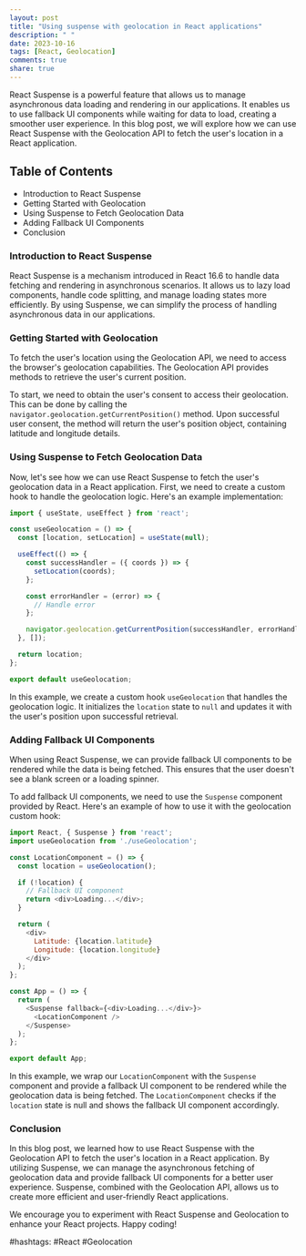 ```yaml
---
layout: post
title: "Using suspense with geolocation in React applications"
description: " "
date: 2023-10-16
tags: [React, Geolocation]
comments: true
share: true
---
```


React Suspense is a powerful feature that allows us to manage asynchronous data loading and rendering in our applications. It enables us to use fallback UI components while waiting for data to load, creating a smoother user experience. In this blog post, we will explore how we can use React Suspense with the Geolocation API to fetch the user's location in a React application.

## Table of Contents
- Introduction to React Suspense
- Getting Started with Geolocation
- Using Suspense to Fetch Geolocation Data
- Adding Fallback UI Components
- Conclusion

### Introduction to React Suspense

React Suspense is a mechanism introduced in React 16.6 to handle data fetching and rendering in asynchronous scenarios. It allows us to lazy load components, handle code splitting, and manage loading states more efficiently. By using Suspense, we can simplify the process of handling asynchronous data in our applications.

### Getting Started with Geolocation

To fetch the user's location using the Geolocation API, we need to access the browser's geolocation capabilities. The Geolocation API provides methods to retrieve the user's current position.

To start, we need to obtain the user's consent to access their geolocation. This can be done by calling the `navigator.geolocation.getCurrentPosition()` method. Upon successful user consent, the method will return the user's position object, containing latitude and longitude details.

### Using Suspense to Fetch Geolocation Data

Now, let's see how we can use React Suspense to fetch the user's geolocation data in a React application. First, we need to create a custom hook to handle the geolocation logic. Here's an example implementation:

```javascript
import { useState, useEffect } from 'react';

const useGeolocation = () => {
  const [location, setLocation] = useState(null);

  useEffect(() => {
    const successHandler = ({ coords }) => {
      setLocation(coords);
    };

    const errorHandler = (error) => {
      // Handle error
    };

    navigator.geolocation.getCurrentPosition(successHandler, errorHandler);
  }, []);

  return location;
};

export default useGeolocation;
```

In this example, we create a custom hook `useGeolocation` that handles the geolocation logic. It initializes the `location` state to `null` and updates it with the user's position upon successful retrieval.

### Adding Fallback UI Components

When using React Suspense, we can provide fallback UI components to be rendered while the data is being fetched. This ensures that the user doesn't see a blank screen or a loading spinner.

To add fallback UI components, we need to use the `Suspense` component provided by React. Here's an example of how to use it with the geolocation custom hook:

```javascript
import React, { Suspense } from 'react';
import useGeolocation from './useGeolocation';

const LocationComponent = () => {
  const location = useGeolocation();

  if (!location) {
    // Fallback UI component
    return <div>Loading...</div>;
  }

  return (
    <div>
      Latitude: {location.latitude} 
      Longitude: {location.longitude}
    </div>
  );
};

const App = () => {
  return (
    <Suspense fallback={<div>Loading...</div>}>
      <LocationComponent />
    </Suspense>
  );
};

export default App;
```

In this example, we wrap our `LocationComponent` with the `Suspense` component and provide a fallback UI component to be rendered while the geolocation data is being fetched. The `LocationComponent` checks if the `location` state is null and shows the fallback UI component accordingly.

### Conclusion

In this blog post, we learned how to use React Suspense with the Geolocation API to fetch the user's location in a React application. By utilizing Suspense, we can manage the asynchronous fetching of geolocation data and provide fallback UI components for a better user experience. Suspense, combined with the Geolocation API, allows us to create more efficient and user-friendly React applications.

We encourage you to experiment with React Suspense and Geolocation to enhance your React projects. Happy coding!

#hashtags: #React #Geolocation